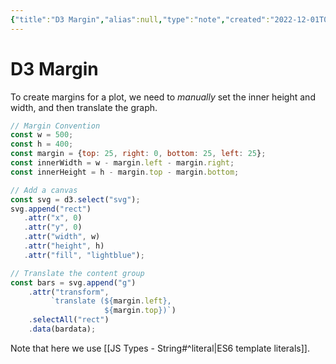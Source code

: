 ```yaml
---
{"title":"D3 Margin","alias":null,"type":"note","created":"2022-12-01T01:22:50","modified":"2022-12-01T20:53:33","dg-publish":true,"sup":[{}],"state":"done","permalink":"/d3-margin/","dgPassFrontmatter":true,"updated":"2022-12-01T20:53:33"}
---
```



# D3 Margin

To create margins for a plot, we need to *manually* set the inner height and width, and then translate the graph.

```js
// Margin Convention
const w = 500;
const h = 400;
const margin = {top: 25, right: 0, bottom: 25, left: 25};
const innerWidth = w - margin.left - margin.right;
const innerHeight = h - margin.top - margin.bottom;

// Add a canvas
const svg = d3.select("svg");
svg.append("rect")
   .attr("x", 0)
   .attr("y", 0)
   .attr("width", w)
   .attr("height", h)
   .attr("fill", "lightblue");

// Translate the content group
const bars = svg.append("g")
    .attr("transform",
         `translate (${margin.left},
                     ${margin.top})`)
    .selectAll("rect")
    .data(bardata);
```

Note that here we use [[JS Types - String#^literal\|ES6 template literals]].
